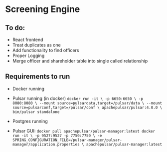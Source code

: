 # Screening Engine


## To do:
- React frontend
- Treat duplicates as one
- Add functionality to find officers
- Proper Logging
- Merge officer and shareholder table into single called relationship

## Requirements to run
- Docker running
- Pulsar running (in docker)
`docker run -it \
-p 6650:6650 \
-p 8080:8080 \
--mount source=pulsardata,target=/pulsar/data \
--mount source=pulsarconf,target=/pulsar/conf \
apachepulsar/pulsar:4.0.0 \
bin/pulsar standalone`
- Postgres running

- Pulsar GUI:
`docker pull apachepulsar/pulsar-manager:latest
docker run -it \
  -p 9527:9527 -p 7750:7750 \
  -e SPRING_CONFIGURATION_FILE=/pulsar-manager/pulsar-manager/application.properties \
  apachepulsar/pulsar-manager:latest`
